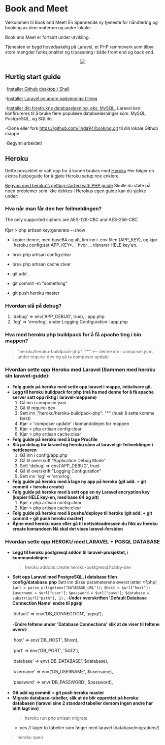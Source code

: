 # Book and Meet

Velkommen til Book and Meet! En Spennende ny tjeneste for håndtering og booking av dine møterom og andre lokaler.

Book and Meet er fortsatt under utvikling.

Tjenesten er bygd hovedsakelig på Laravel, et PHP rammeverk som tilbyr store mengder funksjonalitet og tilpassning i både front end og back end.

<p align="center"><img src="https://laravel.com/assets/img/components/logo-laravel.svg"></p>


## Hurtig start guide

-[Installer Github desktop / Shell](https://desktop.github.com/)

-[Installer Laravel og andre nødvendige tillegg](https://laravel.com/docs/5.4/installation)

-[Installer din foretrukne databaseløsning, eks: MySQL.](https://www.mysql.com/products/workbench/) Laravel kan konfirureres til å bruke flere populære databseløsninger som: MySQL, PostgreSQL, og SQLite.

-Clone eller fork https://github.com/linda94/booking.git til din lokale Github mappe

-Begynn arbeidet!

## Heroku

Dette prosjektet er satt opp for å kunne brukes med [Heroku](https://www.heroku.com) Her følger en ekstra hjelpeguide for å gjøre Heroku setup noe enklere.

[Begynn med heroku's getting started with PHP guide](https://devcenter.heroku.com/articles/getting-started-with-php#introduction)
Skulle du støte på noen problemer som ikke dekkes i Herokus egen guide kan du sjekke under:

### Hva når man får den her feilmeldingen?
The only supported ciphers are AES-128-CBC and AES-256-CBC
<br/><br/>
Kjør > php artisan key:generate --show
- kopier denne, med base64 og alt, lim inn i .env filen (APP_KEY), og kjør 'heroku config:set APP_KEY=…' hvor ... tilsvarer HELE key'en.

- bruk php artisan config:clear
- bruk php artisan cache:clear
- git add .
- git commit -m "something"
- git push heroku master

### Hvordan slå på debug?

1. 'debug' => env('APP_DEBUG', true), i app.php
1. 'log' => 'errorlog', under Logging Configuration i app.php

### Hva med heroku php buildpack for å få apache ting i bin mappen?
> "heroku/heroku-buildpack-php": "*" 
<-- denne inn i composer.json, under require-dev og så ta composer update

### Hvordan sette opp **Heroku** med **Laravel** (Sammen med heroku sin laravel-guide):

- **Følg guide på heroku med sette opp laravel i mappe, initialisere git.**
- **Legg til heroku buildpack for php (må ha med denne for å få apache server satt opp riktig i laravel-mappene)**
	1. Gå inn i composer.json
	1. Gå til require-dev
	1. Sett inn ,"heroku/heroku-buildpack-php": "*"		(husk å sette komma først)
	1. Kjør > 'composer update' i komandolinjen for mappen
	1. Kjør > php artisan config:clear
	1. Kjør > php artisan cache:clear
- **Følg guide på heroku med å lage Procfile**
- **Slå på debug for laravel og heroku sånn at laravel gir feilmeldinger i nettleseren**
	1. Gå inn i config/app.php
	1. Gå til overskrift "Application Debug Mode"
	1. Sett 'debug' => env('APP_DEBUG', true)
	1. Gå til overskrift "Logging Configuration"
	1. Sett inn 'log' => 'errorlog',
- **Følg guide på heroku med å lage ny app på heroku (git add. + git commit + heroku create)**
- **Følg guide på heroku med å sett opp en ny Laravel encryption key (kopier HELE key-en, med base 64 og alt)**
	1. Kjør > php artisan config:clear
	1. Kjør > php artisan cache:clear
- **Følg guide på heroku med å pushe/deploye til heroku (git add. + git commit + git push heroku master)**
- **Åpne med heroku open eller gå til nettsideadressen du fikk av heroku create komandoen
	Nå skal det vises laravel-forsiden**


### Hvordan sette opp HEROKU med LARAVEL + PGSQL DATABASE

- **Legg til heroku postgresql addon til laravel-prosjektet, i kommandolinjen:**
	>heroku addons:create heroku-postgresql:hobby-dev
- **Sett opp Laravel med PostgreSQL, i database filen config/database.php**
	Sett inn disse parameterene øverst (etter <?php)
		`$url = parse_url(getenv("DATABASE_URL"));`
		`$host = $url["host"];`
		`$username = $url["user"];`
		`$password = $url["pass"];`
		`$database = substr($url["path"], 1);`
	-**Under overskriften 'Default Database Connection Name' endre til pgsql**
	<br/><br/>
		'default' => env('DB_CONNECTION', 'pgsql'),
		<br/><br/>
	-**Endre feltene under 'Database Connections' slik at de viser til feltene øverst:**
	<br/><br/>
		'host' => env('DB_HOST', $host),
		<br/><br/>
		'port' => env('DB_PORT', '5432'),
		<br/><br/>
		'database' => env('DB_DATABASE', $database),
		<br/><br/>
		'username' => env('DB_USERNAME', $username),
		<br/><br/>
		'password' => env('DB_PASSWORD', $password),
		<br/><br/>
- **Git add og commit + git push heroku master**
- **Migrate database-tabeller, slik at de blir opprettet på heroku databasen (laravel sine 2 standard tabeller dersom ingen andre har blitt lagt inn)**
	> heroku run php artisan migrate
	- yes // lager to tabeller som følger med laravel (database/migrations/)

> heroku open
